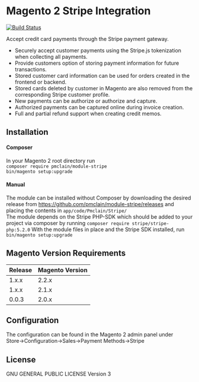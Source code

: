 # Magento 2 Stripe Integration
[![Build Status](https://travis-ci.org/pmclain/module-stripe.svg?branch=master)](https://travis-ci.org/pmclain/module-stripe)  

Accept credit card payments through the Stripe payment gateway.

* Securely accept customer payments using the Stripe.js tokenization when
collecting all payments.
* Provide customers option of storing payment information for future 
transactions.
* Stored customer card information can be used for orders created in the
frontend or backend.
* Stored cards deleted by customer in Magento are also removed from the
corresponding Stripe customer profile.
* New payments can be authorize or authorize and capture.
* Authorized payments can be captured online during invoice creation.
* Full and partial refund support when creating credit memos.

## Installation
#### Composer
In your Magento 2 root directory run  
`composer require pmclain/module-stripe`  
`bin/magento setup:upgrade`  

#### Manual
The module can be installed without Composer by downloading the desired
release from https://github.com/pmclain/module-stripe/releases and placing
the contents in `app/code/Pmclain/Stripe/`  
The module depends on the Stripe PHP-SDK which should be added to your
project via composer by running `composer require stripe/stripe-php:5.2.0`
With the module files in place and the Stripe SDK installed,
run `bin/magento setup:upgrade`

## Magento Version Requirements
| Release | Magento Version |
| ------- | --------------- |
| 1.x.x   | 2.2.x           | 
| 1.x.x   | 2.1.x           |
| 0.0.3   | 2.0.x           |

## Configuration
The configuration can be found in the Magento 2 admin panel under  
Store->Configuration->Sales->Payment Methods->Stripe

## License
GNU GENERAL PUBLIC LICENSE Version 3
